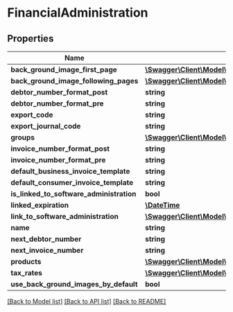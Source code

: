 # FinancialAdministration

## Properties
Name | Type | Description | Notes
------------ | ------------- | ------------- | -------------
**back_ground_image_first_page** | [**\Swagger\Client\Model\ImageBlob**](ImageBlob.md) |  | [optional] 
**back_ground_image_following_pages** | [**\Swagger\Client\Model\ImageBlob**](ImageBlob.md) |  | [optional] 
**debtor_number_format_post** | **string** |  | [optional] 
**debtor_number_format_pre** | **string** |  | [optional] 
**export_code** | **string** |  | [optional] 
**export_journal_code** | **string** |  | [optional] 
**groups** | [**\Swagger\Client\Model\FinancialAdministrationGroup[]**](FinancialAdministrationGroup.md) |  | [optional] 
**invoice_number_format_post** | **string** |  | [optional] 
**invoice_number_format_pre** | **string** |  | [optional] 
**default_business_invoice_template** | **string** |  | [optional] 
**default_consumer_invoice_template** | **string** |  | [optional] 
**is_linked_to_software_administration** | **bool** |  | [optional] 
**linked_expiration** | [**\DateTime**](\DateTime.md) |  | [optional] 
**link_to_software_administration** | [**\Swagger\Client\Model\SoftwareAdministration**](SoftwareAdministration.md) |  | [optional] 
**name** | **string** |  | [optional] 
**next_debtor_number** | **string** |  | [optional] 
**next_invoice_number** | **string** |  | [optional] 
**products** | [**\Swagger\Client\Model\FinancialAdministrationProduct[]**](FinancialAdministrationProduct.md) |  | [optional] 
**tax_rates** | [**\Swagger\Client\Model\FinancialAdministrationTaxRate[]**](FinancialAdministrationTaxRate.md) |  | [optional] 
**use_back_ground_images_by_default** | **bool** |  | [optional] 

[[Back to Model list]](../README.md#documentation-for-models) [[Back to API list]](../README.md#documentation-for-api-endpoints) [[Back to README]](../README.md)


